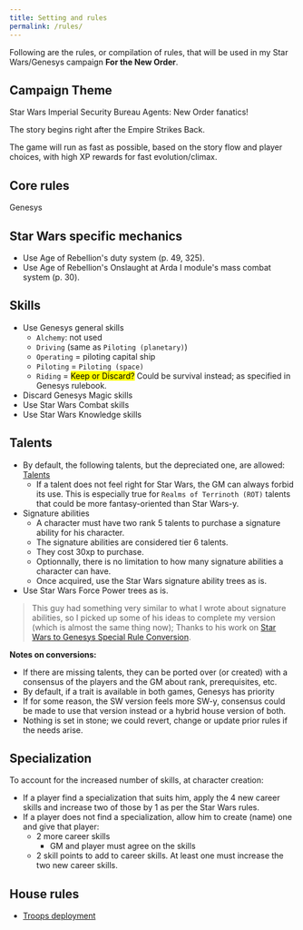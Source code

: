 ```yaml
---
title: Setting and rules
permalink: /rules/
---
```


Following are the rules, or compilation of rules, that will be used in my Star Wars/Genesys campaign **For the New Order**.

## Campaign Theme

Star Wars Imperial Security Bureau Agents: New Order fanatics!

The story begins right after the Empire Strikes Back.

The game will run as fast as possible, based on the story flow and player choices, with high XP rewards for fast evolution/climax.

## Core rules

Genesys

## Star Wars specific mechanics

-   Use Age of Rebellion's duty system (p. 49, 325).
-   Use Age of Rebellion's Onslaught at Arda I module's mass combat system (p. 30).

## Skills

-   Use Genesys general skills
    -   `Alchemy`: not used
    -   `Driving` (same as `Piloting (planetary)`)
    -   `Operating` = piloting capital ship
    -   `Piloting` = `Piloting (space)`
    -   `Riding` = <mark>Keep or Discard?</mark> Could be survival instead; as specified in Genesys rulebook.
-   Discard Genesys Magic skills
-   Use Star Wars Combat skills
-   Use Star Wars Knowledge skills

## Talents

-   By default, the following talents, but the depreciated one, are allowed: [Talents](/rules/talents/)
    -   If a talent does not feel right for Star Wars, the GM can always forbid its use. This is especially true for `Realms of Terrinoth (ROT)` talents that could be more fantasy-oriented than Star Wars-y.
-   Signature abilities
    -   A character must have two rank 5 talents to purchase a signature ability for his character.
    -   The signature abilities are considered tier 6 talents.
    -   They cost 30xp to purchase.
    -   Optionnally, there is no limitation to how many signature abilities a character can have.
    -   Once acquired, use the Star Wars signature ability trees as is.
-   Use Star Wars Force Power trees as is.

> This guy had something very similar to what I wrote about signature abilities, so I picked up some of his ideas to complete my version (which is almost the same thing now); Thanks to his work on [Star Wars to Genesys Special Rule Conversion](https://drive.google.com/drive/folders/1CD92_GacFtUMmlaFXQaBbvACcKz4eX_k).

**Notes on conversions:**

-   If there are missing talents, they can be ported over (or created) with a consensus of the players and the GM about rank, prerequisites, etc.
-   By default, if a trait is available in both games, Genesys has priority
-   If for some reason, the SW version feels more SW-y, consensus could be made to use that version instead or a hybrid house version of both.
-   Nothing is set in stone; we could revert, change or update prior rules if the needs arise.

## Specialization

To account for the increased number of skills, at character creation:

-   If a player find a specialization that suits him, apply the 4 new career skills and increase two of those by 1 as per the Star Wars rules.
-   If a player does not find a specialization, allow him to create (name) one and give that player:
    -   2 more career skills
        -   GM and player must agree on the skills
    -   2 skill points to add to career skills. At least one must increase the two new career skills.

## House rules

-   [Troops deployment](/rules/imperial-troops-deployment-rules/)
